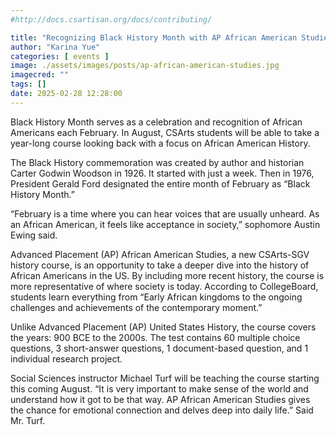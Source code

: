 ```yaml
---
#http://docs.csartisan.org/docs/contributing/

title: "Recognizing Black History Month with AP African American Studies"
author: "Karina Yue"
categories: [ events ]
image: ./assets/images/posts/ap-african-american-studies.jpg
imagecred: ""
tags: []
date: 2025-02-28 12:28:00
---
```

Black History Month serves as a celebration and recognition of African Americans each February. In August, CSArts students will be able to take a year-long course looking back with a focus on African American History.

The Black History commemoration was created by author and historian Carter Godwin Woodson in 1926. It started with just a week. Then in 1976, President Gerald Ford designated the entire month of February as “Black History Month.” 

“February is a time where you can hear voices that are usually unheard. As an African American, it feels like acceptance in society,” sophomore Austin Ewing said.

Advanced Placement (AP) African American Studies, a new CSArts-SGV history course, is an opportunity to take a deeper dive into the history of African Americans in the US. By including more recent history, the course is more representative of where society is today. According to CollegeBoard, students learn everything from “Early African kingdoms to the ongoing challenges and achievements of the contemporary moment.”

Unlike Advanced Placement (AP) United States History, the course covers the years: 900 BCE to the 2000s.  The test contains 60 multiple choice questions, 3 short-answer questions, 1 document-based question, and 1 individual research project.

Social Sciences instructor Michael Turf will be teaching the course starting this coming August. “It is very important to make sense of the world and understand how it got to be that way. AP African American Studies gives the chance for emotional connection and delves deep into daily life.” Said Mr. Turf.